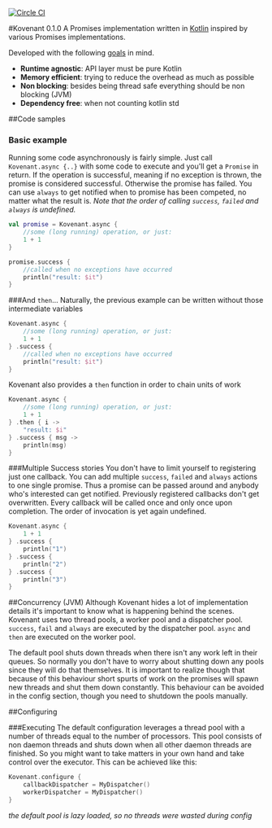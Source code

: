 [![Circle CI](https://circleci.com/gh/mplatvoet/kovenant.svg?style=svg&circle-token=fc8b76ad0630c6794673f67e65df3928b4a5ab86)](https://circleci.com/gh/mplatvoet/kovenant)

#Kovenant 0.1.0
A Promises implementation written in [Kotlin](http://kotlinlang.org) inspired by various Promises implementations.

Developed with the following [goals](goals.md) in mind.

* **Runtime agnostic**: API layer must be pure Kotlin
* **Memory efficient**: trying to reduce the overhead as much as possible
* **Non blocking**: besides being thread safe everything should be non blocking (JVM)
* **Dependency free**: when not counting kotlin std 


##Code samples

### Basic example
Running some code asynchronously is fairly simple. Just call `Kovenant.async {..}` with some code to execute and you'll get a `Promise` in return. 
If the operation is successful, meaning if no exception is thrown, the promise is considered successful. Otherwise the promise has failed. You can use `always` to get notified when to promise has been competed, no matter what the result is.
*Note that the order of calling `success`, `failed` and `always` is undefined.*

```kt
val promise = Kovenant.async {
	//some (long running) operation, or just:
	1 + 1
}

promise.success {
	//called when no exceptions have occurred
	println("result: $it")	
}
```

###And `then`...
Naturally, the previous example can be written without those intermediate variables

```kt
Kovenant.async {
	//some (long running) operation, or just:
	1 + 1
} .success {
	//called when no exceptions have occurred
	println("result: $it")	
} 
```

Kovenant also provides a `then` function in order to chain units of work 

```kt
Kovenant.async {
	//some (long running) operation, or just:
	1 + 1
} .then { i ->
	"result: $i"	
} .success { msg ->
	println(msg)
}
```


###Multiple Success stories
You don't have to limit yourself to registering just one callback. You can add multiple `success`, `failed` and `always` actions to one single promise. Thus a promise can be passed around and anybody who's interested can get notified. Previously registered callbacks don't get overwritten. Every callback will be called once and only once upon completion. The order of invocation is yet again undefined.

```kt
Kovenant.async {
	1 + 1
} .success {
	println("1")	
} .success {
	println("2")	
} .success {
	println("3")	
}
```

##Concurrency (JVM)
Although Kovenant hides a lot of implementation details it's important to know what is happening behind the scenes. 
Kovenant uses two thread pools, a worker pool and a dispatcher pool. `success`, `fail` and `always` are executed by the
dispatcher pool. `async` and `then` are executed on the worker pool.

The default pool shuts down threads when there isn't any work left in their queues. So normally you don't have to worry 
about shutting down any pools since they will do that themselves. It is important to realize though that because of this
behaviour short spurts of work on the promises will spawn new threads and shut them down constantly. 
This behaviour can be avoided in the config section, though you need to shutdown the pools manually.   



##Configuring


###Executing
The default configuration leverages a thread pool with a number of threads equal to the number of processors. This pool consists of non daemon threads and shuts down when all other daemon threads are finished. So you might want to take matters in your own hand and take control over the executor. This can be achieved like this:
```kt
Kovenant.configure { 
	callbackDispatcher = MyDispatcher()
	workerDispatcher = MyDispatcher()
}
```
*the default pool is lazy loaded, so no threads were wasted during config*
